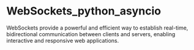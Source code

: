 # WebSockets_python_asyncio
WebSockets provide a powerful and efficient way to establish real-time, bidirectional communication between clients and servers, enabling interactive and responsive web applications.
